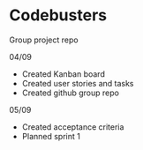 # Codebusters
Group project repo

04/09 
- Created Kanban board
- Created user stories and tasks
- Created github group repo 

05/09
- Created acceptance criteria
- Planned sprint 1